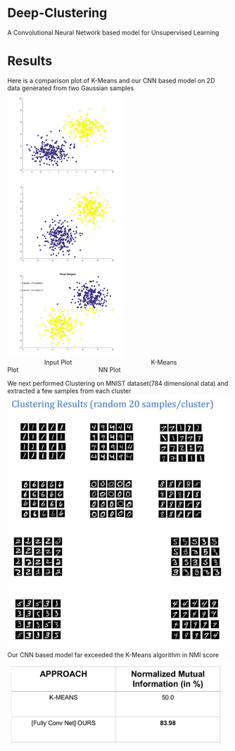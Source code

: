 # Deep-Clustering
A Convolutional Neural Network based model for Unsupervised Learning

# Results
Here is a comparison plot of K-Means and our CNN based model on 2D data generated from two Gaussian samples
<img src="./writeup/input plot.jpg" width="265"/> <img src="./writeup/kmeans plot.jpg" width="265"/> <img src="./writeup/nn output.jpg" width="265"/> <br/>
&emsp;&emsp;&emsp;&emsp;&emsp;&emsp;Input Plot &emsp; &emsp;&emsp;&emsp;&emsp;&emsp;&emsp;&emsp;&emsp;&emsp;&emsp;&emsp; K-Means Plot&emsp;&emsp;&emsp;&emsp;&emsp;&emsp;&emsp;&emsp;&emsp;&emsp;&emsp;&emsp;&emsp;NN Plot <br/>

We next performed Clustering on MNIST dataset(784 dimensional data) and extracted a few samples from each cluster
<img src="./writeup/image.jpg" width="2000" />
<img src="./writeup/image_2.jpg" /><br/>
Our CNN based model far exceeded the K-Means algorithm in NMI score<br/>
<img src="./writeup/table.jpg" />
